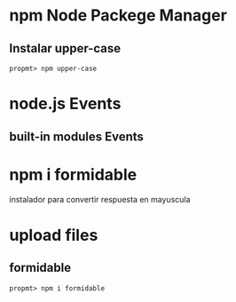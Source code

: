 # npm Node Packege Manager
## Instalar upper-case
````
propmt> npm upper-case
````
# node.js Events

## built-in modules Events

# npm i formidable 
instalador para convertir respuesta en mayuscula

# upload files
## formidable

````
propmt> npm i formidable


````


